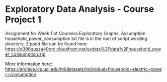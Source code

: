 # Exploratory Data Analysis - Course Project 1
Assignment for Week 1 of Coursera Exploratory Graphs.
Assumption: household_power_consumption.txt file is in the root of
script wording directory.
Zipped file can be found here: https://d396qusza40orc.cloudfront.net/exdata%2Fdata%2Fhousehold_power_consumption.zip

More information here: https://archive.ics.uci.edu/ml/datasets/Individual+household+electric+power+consumption
